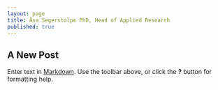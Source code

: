 ```yaml
---
layout: page
title: Åsa Segerstolpe PhD, Head of Applied Research 
published: true
---
```




## A New Post

Enter text in [Markdown](http://daringfireball.net/projects/markdown/). Use the toolbar above, or click the **?** button for formatting help.
